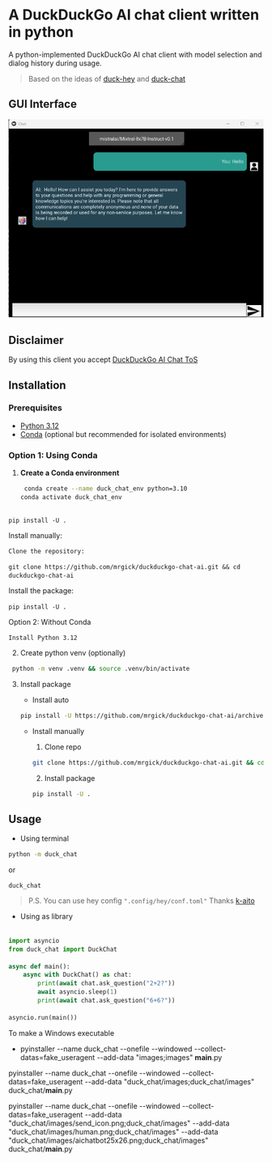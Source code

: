 # A DuckDuckGo AI chat client written in python

A python-implemented DuckDuckGo AI chat client with model selection and dialog history during usage.

> Based on the ideas of [duck-hey](https://github.com/b1ek/hey) and [duck-chat](https://github.com/mrgick/duck_chat)

## GUI Interface

![DuckDuckGo AI Chat Client GUI](duck_chat/images/guichat.png)

## Disclaimer

By using this client you accept [DuckDuckGo AI Chat ToS](https://duckduckgo.com/aichat/privacy-terms)

## Installation

### Prerequisites

- [Python 3.12](https://www.python.org/downloads/)
- [Conda](https://docs.conda.io/en/latest/miniconda.html) (optional but recommended for isolated environments)

### Option 1: Using Conda

1. **Create a Conda environment**

   ```bash
    conda create --name duck_chat_env python=3.10
   conda activate duck_chat_env
   ```

   ```

   ```

``pip install -U .``

Install manually:

    Clone the repository:

``git clone https://github.com/mrgick/duckduckgo-chat-ai.git && cd duckduckgo-chat-ai``

Install the package:

``pip install -U .``

Option 2: Without Conda

    Install Python 3.12

2. Create python venv (optionally)

```bash
 python -m venv .venv && source .venv/bin/activate
```

3. Install package

   - Install auto

   ```bash
   pip install -U https://github.com/mrgick/duckduckgo-chat-ai/archive/master.zip
   ```

   - Install manually

     1. Clone repo

     ```bash
     git clone https://github.com/mrgick/duckduckgo-chat-ai.git && cd duckduckgo-chat-ai
     ```

     2. Install package

     ```bash
     pip install -U .
     ```

## Usage

- Using terminal

```bash
python -m duck_chat
```

or

```
duck_chat
```

> P.S. You can use hey config ``".config/hey/conf.toml"`` Thanks [k-aito](https://github.com/mrgick/duckduckgo-chat-ai/pull/1)

- Using as library

```py

import asyncio
from duck_chat import DuckChat

async def main():
    async with DuckChat() as chat:
        print(await chat.ask_question("2+2?"))
        await asyncio.sleep(1)
        print(await chat.ask_question("6+6?"))

asyncio.run(main())

```

To make a Windows executable

- pyinstaller --name duck_chat --onefile --windowed --collect-datas=fake_useragent --add-data "images;images" __main__.py

pyinstaller --name duck_chat --onefile --windowed --collect-datas=fake_useragent --add-data "duck_chat/images;duck_chat/images" duck_chat/__main__.py

pyinstaller --name duck_chat --onefile --windowed --collect-datas=fake_useragent --add-data "duck_chat/images/send_icon.png;duck_chat/images" --add-data "duck_chat/images/human.png;duck_chat/images" --add-data "duck_chat/images/aichatbot25x26.png;duck_chat/images" duck_chat/__main__.py


